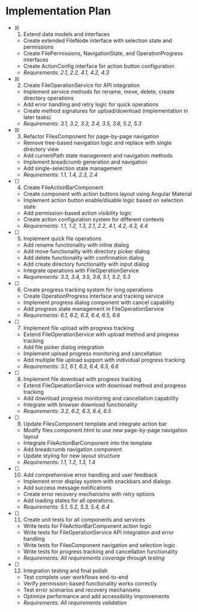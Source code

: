 # Implementation Plan

- [x] 1. Extend data models and interfaces





  - Create extended FileNode interface with selection state and permissions
  - Create FilePermissions, NavigationState, and OperationProgress interfaces
  - Create ActionConfig interface for action button configuration
  - _Requirements: 2.1, 2.2, 4.1, 4.2, 4.3_

- [x] 2. Create FileOperationService for API integration






  - Implement service methods for rename, move, delete, create directory operations
  - Add error handling and retry logic for quick operations
  - Create method signatures for upload/download (implementation in later tasks)
  - _Requirements: 3.1, 3.2, 3.3, 3.4, 3.5, 3.6, 5.2, 5.3_

- [x] 3. Refactor FilesComponent for page-by-page navigation




  - Remove tree-based navigation logic and replace with single directory view
  - Add currentPath state management and navigation methods
  - Implement breadcrumb generation and navigation
  - Add single-selection state management
  - _Requirements: 1.1, 1.4, 2.3, 2.4_

- [ ] 4. Create FileActionBarComponent
  - Create component with action buttons layout using Angular Material
  - Implement action button enable/disable logic based on selection state
  - Add permission-based action visibility logic
  - Create action configuration system for different contexts
  - _Requirements: 1.1, 1.2, 1.3, 2.1, 2.2, 4.1, 4.2, 4.3, 4.4_

- [ ] 5. Implement quick file operations
  - Add rename functionality with inline dialog
  - Add move functionality with directory picker dialog
  - Add delete functionality with confirmation dialog
  - Add create directory functionality with input dialog
  - Integrate operations with FileOperationService
  - _Requirements: 3.3, 3.4, 3.5, 3.6, 5.1, 5.2, 5.3_

- [ ] 6. Create progress tracking system for long operations
  - Create OperationProgress interface and tracking service
  - Implement progress dialog component with cancel capability
  - Add progress state management in FileOperationService
  - _Requirements: 6.1, 6.2, 6.3, 6.4, 6.5, 6.6_

- [ ] 7. Implement file upload with progress tracking
  - Extend FileOperationService with upload method and progress tracking
  - Add file picker dialog integration
  - Implement upload progress monitoring and cancellation
  - Add multiple file upload support with individual progress tracking
  - _Requirements: 3.1, 6.1, 6.3, 6.4, 6.5, 6.6_

- [ ] 8. Implement file download with progress tracking
  - Extend FileOperationService with download method and progress tracking
  - Add download progress monitoring and cancellation capability
  - Integrate with browser download functionality
  - _Requirements: 3.2, 6.2, 6.3, 6.4, 6.5_

- [ ] 9. Update FilesComponent template and integrate action bar
  - Modify files.component.html to use new page-by-page navigation layout
  - Integrate FileActionBarComponent into the template
  - Add breadcrumb navigation component
  - Update styling for new layout structure
  - _Requirements: 1.1, 1.2, 1.3, 1.4_

- [ ] 10. Add comprehensive error handling and user feedback
  - Implement error display system with snackbars and dialogs
  - Add success message notifications
  - Create error recovery mechanisms with retry options
  - Add loading states for all operations
  - _Requirements: 5.1, 5.2, 5.3, 5.4, 6.4_

- [ ] 11. Create unit tests for all components and services
  - Write tests for FileActionBarComponent action logic
  - Write tests for FileOperationService API integration and error handling
  - Write tests for FilesComponent navigation and selection logic
  - Write tests for progress tracking and cancellation functionality
  - _Requirements: All requirements coverage through testing_

- [ ] 12. Integration testing and final polish
  - Test complete user workflows end-to-end
  - Verify permission-based functionality works correctly
  - Test error scenarios and recovery mechanisms
  - Optimize performance and add accessibility improvements
  - _Requirements: All requirements validation_